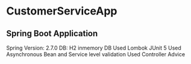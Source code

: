 # CustomerServiceApp

Spring Boot Application
------------------------
Spring Version: 2.7.0
DB: H2 inmemory DB
Used Lombok
JUnit 5
Used Asynchronous
Bean and Service level validation
Used Controller Advice

